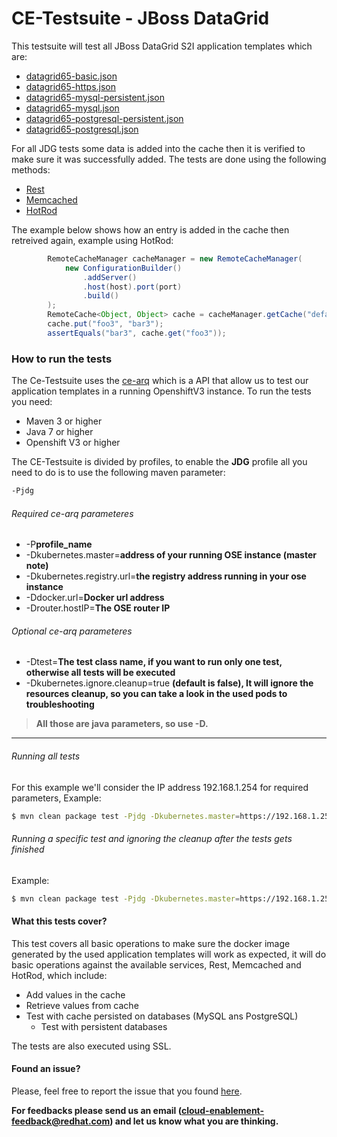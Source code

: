# CE-Testsuite - JBoss DataGrid

This testsuite will test all JBoss DataGrid S2I application templates which are:
 
  - [datagrid65-basic.json](https://github.com/jboss-openshift/application-templates/blob/master/datagrid/datagrid65-basic.json)
  - [datagrid65-https.json](https://github.com/jboss-openshift/application-templates/blob/master/datagrid/datagrid65-https.json)
  - [datagrid65-mysql-persistent.json](https://github.com/jboss-openshift/application-templates/blob/master/datagrid/datagrid65-mysql-persistent.json)
  - [datagrid65-mysql.json](https://github.com/jboss-openshift/application-templates/blob/master/datagrid/datagrid65-mysql.json)
  - [datagrid65-postgresql-persistent.json](https://github.com/jboss-openshift/application-templates/blob/master/datagrid/datagrid65-postgresql-persistent.json)
  - [datagrid65-postgresql.json](https://github.com/jboss-openshift/application-templates/blob/master/datagrid/datagrid65-postgresql.json)

For all JDG tests some data is added into the cache then it is verified to make sure it was successfully added. The tests are done using the following methods:
   - [Rest](http://infinispan.org/docs/7.0.x/infinispan_server_guide/infinispan_server_guide.html#_rest)
   - [Memcached](http://infinispan.org/docs/7.0.x/infinispan_server_guide/infinispan_server_guide.html#_memcached)
   - [HotRod](http://infinispan.org/docs/7.0.x/infinispan_server_guide/infinispan_server_guide.html#_hot_rod)

The example below shows how an entry is added in the cache then retreived again, example using HotRod:
```java
        RemoteCacheManager cacheManager = new RemoteCacheManager(
            new ConfigurationBuilder()
                .addServer()
                .host(host).port(port)
                .build()
        );
        RemoteCache<Object, Object> cache = cacheManager.getCache("default");
        cache.put("foo3", "bar3");
        assertEquals("bar3", cache.get("foo3"));
```

### How to run the tests
The Ce-Testsuite uses the [ce-arq](https://github.com/jboss-openshift/ce-arq) which is a API that allow us to test our application templates in a running OpenshiftV3 instance. To run the tests you need:
  - Maven 3 or higher
  - Java 7 or higher
  - Openshift V3 or higher
 
The CE-Testsuite is divided by profiles, to enable the **JDG** profile all you need to do is to use the following maven parameter:
```sh
-Pjdg
```
###### Required ce-arq parameteres
  - -P**profile_name**
  - -Dkubernetes.master=**address of your running OSE instance (master note)**
  - -Dkubernetes.registry.url=**the registry address running in your ose instance**
  - -Ddocker.url=**Docker url address**
  - -Drouter.hostIP=**The OSE router IP**

###### Optional ce-arq parameteres
  - -Dtest=**The test class name, if you want to run only one test, otherwise all tests will be executed**
  - -Dkubernetes.ignore.cleanup=true **(default is false), It will ignore the resources cleanup, so you can take a look in the used pods to troubleshooting**

> **All those are java parameters, so use -D.**
___

###### Running all tests
For this example we'll consider the IP address 192.168.1.254 for required parameters, Example:
```sh
$ mvn clean package test -Pjdg -Dkubernetes.master=https://192.168.1.254:8443 -Dkubernetes.registry.url=192.168.1.254:5001 -Ddocker.url=http://192.168.1.254:2375 -Drouter.hostIP=192.168.1.254
```
###### Running a specific test and ignoring the cleanup after the tests gets finished
Example:
```sh
$ mvn clean package test -Pjdg -Dkubernetes.master=https://192.168.1.254:8443 -Dkubernetes.registry.url=192.168.1.254:5001 -Ddocker.url=http://192.168.1.254:2375 -Drouter.hostIP=192.168.1.254 -Dtest=JdgMysqlTest -Dkubernetes.ignore.cleanup=true
```

#### What this tests cover?
This test covers all basic operations to make sure the docker image generated by the used application templates will work as expected, it will do basic operations against the available services, Rest, Memcached and HotRod, which include:
  - Add values in the cache
  - Retrieve values from cache
  - Test with cache persisted on databases (MySQL ans PostgreSQL)
    - Test with persistent databases

The tests are also executed using SSL.

#### Found an issue?
Please, feel free to report the issue that you found [here](https://github.com/jboss-openshift/ce-testsuite/issues/new).

__For feedbacks please send us an email (cloud-enablement-feedback@redhat.com) and let us know what you are thinking.__ 
